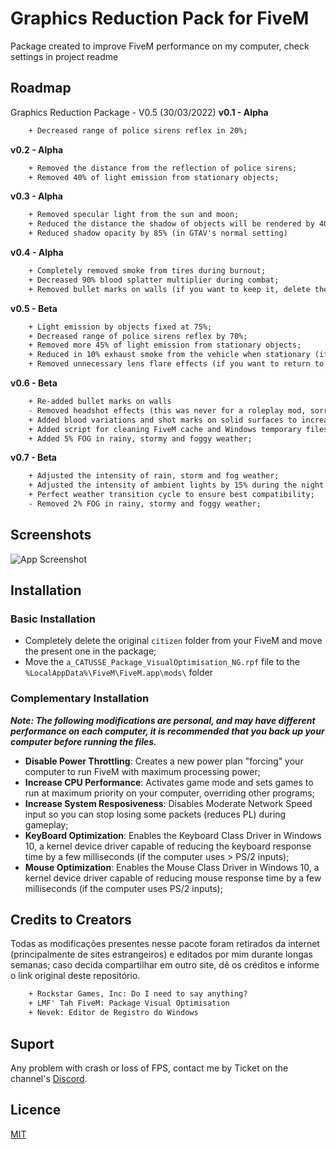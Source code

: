 
# Graphics Reduction Pack for FiveM
Package created to improve FiveM performance on my computer, check settings in project readme

## Roadmap
Graphics Reduction Package - V0.5 (30/03/2022)
**v0.1 - Alpha**
```diff
    + Decreased range of police sirens reflex in 20%;
```
**v0.2 - Alpha**
```diff
    + Removed the distance from the reflection of police sirens;
    + Removed 40% of light emission from stationary objects;
```
**v0.3 - Alpha**
```diff
    + Removed specular light from the sun and moon;
    + Reduced the distance the shadow of objects will be rendered by 40%;
    + Reduced shadow opacity by 85% (in GTAV's normal setting)
```
**v0.4 - Alpha**
```diff
    + Completely removed smoke from tires during burnout;
    + Decreased 90% blood splatter multiplier during combat;
    + Removed bullet marks on walls (if you want to keep it, delete the files "decals_cs.dat" and "decals.dat"
```
**v0.5 - Beta**
```diff
    + Light emission by objects fixed at 75%;
    + Decreased range of police sirens reflex by 70%;
    + Removed more 45% of light emission from stationary objects;
    + Reduced in 10% exhaust smoke from the vehicle when stationary (if you want to return to the original, delete the files "vehicles.meta");
    + Removed unnecessary lens flare effects (if you want to return to the original, delete the files "lensflare_f.xml", "lensflare_m.xml" and "lensflare_t.xml");
```
**v0.6 - Beta**
```diff
    + Re-added bullet marks on walls
    - Removed headshot effects (this was never for a roleplay mod, sorry Juu);
    + Added blood variations and shot marks on solid surfaces to increase performance (by CarnathSmecher);
    + Added script for cleaning FiveM cache and Windows temporary files;
    + Added 5% FOG in rainy, stormy and foggy weather;
```
**v0.7 - Beta**
```diff
    + Adjusted the intensity of rain, storm and fog weather;
    + Adjusted the intensity of ambient lights by 15% during the night period;
    + Perfect weather transition cycle to ensure best compatibility;
    - Removed 2% FOG in rainy, stormy and foggy weather;
```
## Screenshots
![App Screenshot](https://via.placeholder.com/468x300?text=App+Screenshot+Here)

## Installation
### **Basic Installation**
- Completely delete the original `citizen` folder from your FiveM and move the present one in the package;
- Move the `a_CATUSSE_Package_VisualOptimisation_NG.rpf` file to the `%LocalAppData%\FiveM\FiveM.app\mods\` folder

### **Complementary Installation**
***Note: The following modifications are personal, and may have different performance on each computer, it is recommended that you back up your computer before running the files.***

- **Disable Power Throttling**: Creates a new power plan "forcing" your computer to run FiveM with maximum processing power;
- **Increase CPU Performance**: Activates game mode and sets games to run at maximum priority on your computer, overriding other programs;
- **Increase System Resposiveness**: Disables Moderate Network Speed ​​input so you can stop losing some packets (reduces PL) during gameplay;
- **KeyBoard Optimization**: Enables the Keyboard Class Driver in Windows 10, a kernel device driver capable of reducing the keyboard response time by a few milliseconds (if the computer uses > PS/2 inputs);
- **Mouse Optimization**: Enables the Mouse Class Driver in Windows 10, a kernel device driver capable of reducing mouse response time by a few milliseconds (if the computer uses PS/2 inputs);
## Credits to Creators
Todas as modificações presentes nesse pacote foram retirados da internet (principalmente de sites estrangeiros) e editados por mim durante longas semanas; caso decida compartilhar em outro site, dê os créditos e informe o link original deste repositório.

```diff
    + Rockstar Games, Inc: Do I need to say anything?
    + LMF' Tah FiveM: Package Visual Optimisation
    + Nevek: Editor de Registro do Windows
```
## Suport
Any problem with crash or loss of FPS, contact me by Ticket on the channel's [Discord](https://discord.gg/qCF9AbFDq5).

## Licence
[MIT](https://github.com/ricardo-codes/Graphics-Reduction-Pack-for-FiveM/blob/183aa1e35f59bc11f9df9c434236a02c26d77e81/LICENSE)

